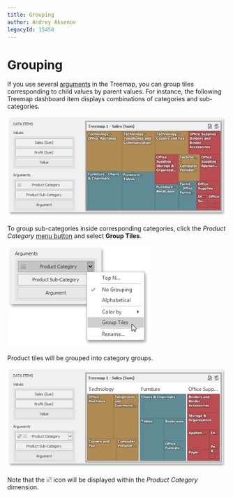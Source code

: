 ```yaml
---
title: Grouping
author: Andrey Aksenov
legacyId: 15458
---
```

# Grouping
If you use several [arguments](providing-data.md) in the Treemap, you can group tiles corresponding to child values by parent values. For instance, the following Treemap dashboard item displays combinations of categories and sub-categories.

![TreemapWin_ProvidingData_TwoValuesAndArguments](../../../../images/img125485.png)

To group sub-categories inside corresponding categories, click the _Product Category_ [menu button](../../ui-elements/data-items-pane.md) and select **Group Tiles**.

![TreemapWin_ProvidingData_GroupTiles](../../../../images/img125487.png)

Product tiles will be grouped into category groups.

![TreemapWin_ProvidingData_Grouping](../../../../images/img125486.png)

Note that the ![Treemap_GroupingIcon](../../../../images/img125513.png) icon will be displayed within the _Product Category_ dimension.